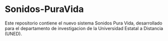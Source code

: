 # Sonidos-PuraVida
Este repositorio contiene el nuevo sistema Sonidos Pura Vida, desarrollado para el departamento de investigacion de la Universidad Estatal a Distancia (UNED).
